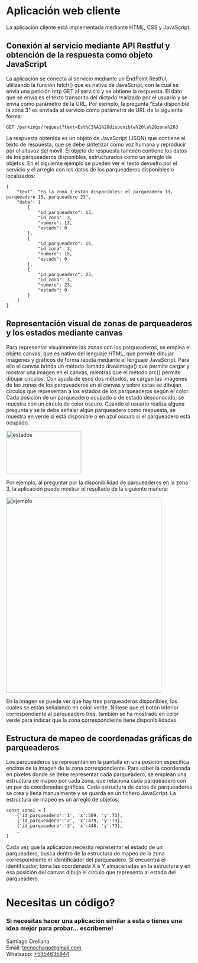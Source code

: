 
<h1>Aplicación web cliente</h1>
La aplicación cliente está implementada mediante HTML, CSS y JavaScript.
<h2>Conexión al servicio mediante API Restful y obtención de la respuesta como objeto JavaScript</h2>
<p>La aplicación se conecta al servicio mediante un EndPoint Restful, utilizando la función fetch() que es nativa de JavaScript, con la cual se envía una petición http GET al servicio y se obtiene la respuesta. El dato que se envía es el texto transcrito del dictado realizado por el usuario y se envía como parámetro de la URL. Por ejemplo, la pregunta “Está disponible la zona 3” es enviada al servicio como parámetro de URL de la siguiente forma:</p>
<code>GET /parkings/request?text=Est%C3%A1%20disponible%20la%20zona%203</code>

<p>La respuesta obtenida es un objeto de JavaScript (JSON) que contiene el texto de respuesta, que se debe sintetizar como voz humana y reproducir por el altavoz del móvil. El objeto de respuesta también contiene los datos de los parqueaderos disponibles, estructurados como un arreglo de objetos. En el siguiente ejemplo se pueden ver el texto devuelto por el servicio y el arreglo con los datos de los parqueaderos disponibles o localizados:</p>
<code>{
    "text": "En la zona 3 están disponibles: el parqueadero 13, parqueadero 15, parqueadero 23",
    "data": [
        {
            "id_parqueadero": 13,
            "id_zona": 3,
            "numero": 13,
            "estado": 0
        },
        {
            "id_parqueadero": 15,
            "id_zona": 3,
            "numero": 15,
            "estado": 0
        },
        {
            "id_parqueadero": 23,
            "id_zona": 3,
            "numero": 23,
            "estado": 0
        }
    ]
}</code>
<br>
<h2>Representación visual de zonas de parqueaderos y los estados mediante canvas</h2>
<p>Para representar visualmente las zonas con los parqueaderos, se emplea el objeto canvas, que es nativo del lenguaje HTML, que permite dibujar imágenes y gráficos de forma rápida mediante el lenguaje JavaScript. Para ello el canvas brinda un método llamado drawImage() que permite cargar y mostrar una imagen en el canvas, mientras que el método arc() permite dibujar círculos.  Con ayuda de esos dos métodos, se cargan las imágenes de las zonas de los parqueaderos en el canvas y sobre estas se dibujan círculos que representan a los estados de los parqueaderos según el color. Cada posición de un parqueadero ocupado o de estado desconocido, se muestra con un círculo de color oscuro. Cuando el usuario realiza alguna pregunta y se le debe señalar algún parqueadero como respuesta, se muestra en verde si está disponible o en azul oscuro si el parqueadero está ocupado.</p>
<img width="203" height="117" alt="estados" src="https://github.com/user-attachments/assets/aa3dc379-1be3-4db1-a21b-f26ac1d6b580" />

<p>Por ejemplo, al preguntar por la disponibilidad de parqueaderos en la zona 3, la aplicación puede mostrar el resultado de la siguiente manera:</p>
<img width="420" height="530" alt="ejemplo" src="https://github.com/user-attachments/assets/aa82c21f-3367-4cd2-93fb-edf5944dba53" />

<p>En la imagen se puede ver que hay tres parqueaderos disponibles, los cuales se están señalando en color verde. Nótese que el botón inferior correspondiente al parqueadero tres, también se ha mostrado en color verde para indicar que la zona correspondiente tiene disponibilidades.</p>

<h2>Estructura de mapeo de coordenadas gráficas de parqueaderos</h2>
<p>Los parqueaderos se representan en la pantalla en una posición específica encima de la imagen de la zona correspondiente. Para saber la coordenada en píxeles donde se debe representar cada parqueadero, se emplean una estructura de mapeo por cada zona, que relaciona cada parqueadero con un par de coordenadas gráficas. Cada estructura de datos de parqueaderos se crea y llena manualmente y se guarda en un fichero JavaScript. La estructura de mapeo es un arreglo de objetos:</p>
<code>const zone1 = [
	{'id_parqueadero':'1', 'x':509, 'y':73}, 
	{'id_parqueadero':'2', 'x':479, 'y':73}, 
	{'id_parqueadero':'3', 'x':448, 'y':73},
	…
]</code>
<p>Cada vez que la aplicación necesita representar el estado de un parqueadero, busca dentro de la estructura de mapeo de la zona correspondiente el identificador del parqueadero. SI encuentra el identificador, toma las coordenada X e Y almacenadas en la estructura y en esa posición del canvas dibuja el círculo que representa al estado del parqueadero.</p>



<h1>Necesitas un código?</h1>
<H3>Si necesitas hacer una aplicación similar a esta o tienes una idea mejor para probar... escríbeme!</H3>

Santiago Orellana <br>
Email: <a href="mailto: tecnochago@gmail.com?Subject=Quiero%20un%20bot%20de%20trading"> tecnochago@gmail.com</a><br>
Whatsapp: <a href="https://wa.me/5354635944?text=Quiero contratar tus servicios">+5354635944</a>






